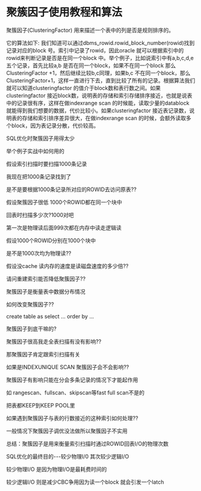# 聚簇因子使用教程和算法

聚簇因子(ClusteringFactor) 用来描述一个表中的列是否是规则排序的。  


它的算法如下:
我们知道可以通过dbms_rowid.rowid_block_number(rowid)找到记录对应的block 号。索引中记录了rowid，因此oracle 就可以根据索引中的rowid来判断记录是否是在同一个block 中。举个例子，比如说索引中有a,b,c,d,e五个记录，首先比较a,b 是否在同一个block，如果不在同一个block 那么ClusteringFactor +1，然后继续比较b,c同理，如果b,c 不在同一个block，那么ClusteringFactor+1，这样一直进行下去，直到比较了所有的记录。根据算法我们就可以知道clusteringfactor 的值介于block数和表行数之间。如果clusteringfactor 接近block数，说明表的存储和索引存储排序接近，也就是说表中的记录很有序，这样在做indexrange scan 的时候能，读取少量的datablock 就能得到我们想要的数据，代价比较小。如果clusteringfactor 接近表记录数，说明表的存储和索引排序差异很大，在做indexrange scan 的时候，会额外读取多个block，因为表记录分散，代价较高。

SQL优化时聚簇因子用得太少

举个例子实战中如何用的

假设索引扫描时要扫描1000条记录

我现在把1000条记录找到了

是不是要根据1000条记录所对应的ROWID去访问原表??

假设聚簇因子很低 1000个ROWID都在同一个块中

回表时扫描多少次?1000对吧

第一次是物理读后面999次都在内存中读走逻辑读

假设1000个ROWID分别在1000个块中

是不是1000次均为物理读??

假设没cache 读内存的速度是读磁盘速度的多少倍??

请问重建索引能否降低聚簇因子??

聚簇因子是衡量表中数据分布情况

如何改变聚簇因子??

create table as select ... order by ...

聚簇因子到底干嘛的?

聚簇因子很高我走全表扫描有没有影响??

那聚簇因子肯定跟索引扫描有关

如果是INDEXUNIQUE SCAN 聚簇因子会不会影响??

聚簇因子有影响只能在分会多条记录的情况下才能起作用

如 rangescan、fullscan、skipscan等fast full scan不是的

把表都KEEP到KEEP POOL里

如果遇到聚簇因子与表的行数接近的这种索引如何处理??

一般情况下聚簇因子调优没法做所以聚簇因子不实用

总结：聚簇因子是用来衡量索引扫描时通过ROWID回表I/O的物理次数

SQL优化的最终目的---较少物理I/0 其次较少逻辑I/O

较少物理I/O 是因为物理I/O是最耗费时间的

较少逻辑I/O 则是减少CBC争用因为读一个block 就会引发一个latch